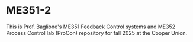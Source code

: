 # ME351-2

This is Prof. Baglione's ME351 Feedback Control systems and ME352 Process Control lab (ProCon) repository for fall 2025 at the Cooper Union. 
